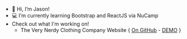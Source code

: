 - 👋 Hi, I’m Jason!
- 💻 I’m currently learning Bootstrap and ReactJS via NuCamp
- Check out what I'm working on! 
  - The Very Nerdy Clothing Company Website { [On GitHub](https://github.com/jasonkylesmith/verynerdy-product-website-v2) - [DEMO](https://jasonkylesmith.github.io/verynerdy-product-website-v2/) }




<!---
jasonkylesmith/jasonkylesmith is a ✨ special ✨ repository because its `README.md` (this file) appears on your GitHub profile.
You can click the Preview link to take a look at your changes.
--->
